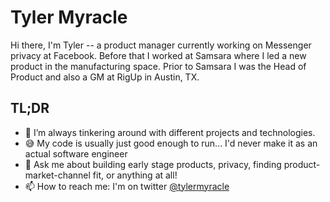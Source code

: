 **Tyler Myracle**
==================

Hi there, I'm Tyler -- a product manager currently working on Messenger privacy at Facebook. Before that I worked at Samsara where I led a new product in the manufacturing space. Prior to Samsara I was the Head of Product and also a GM at RigUp in Austin, TX.   
  
  
**TL;DR**
---------

- 🔨 I’m always tinkering around with different projects and technologies.
- 😅 My code is usually just good enough to run... I'd never make it as an actual software engineer
- 💬 Ask me about building early stage products, privacy, finding product-market-channel fit, or anything at all!
- 📫 How to reach me: I'm on twitter [@tylermyracle](https://www.twitter.com/tylermyracle)

<!--
**tmyracle/tmyracle** is a ✨ _special_ ✨ repository because its `README.md` (this file) appears on your GitHub profile.

Here are some ideas to get you started:

- 🔭 I’m currently working on ...
- 🌱 I’m currently learning ...
- 👯 I’m looking to collaborate on ...
- 🤔 I’m looking for help with ...
- 💬 Ask me about ...
- 📫 How to reach me: ...
- 😄 Pronouns: ...
- ⚡ Fun fact: ...
-->
